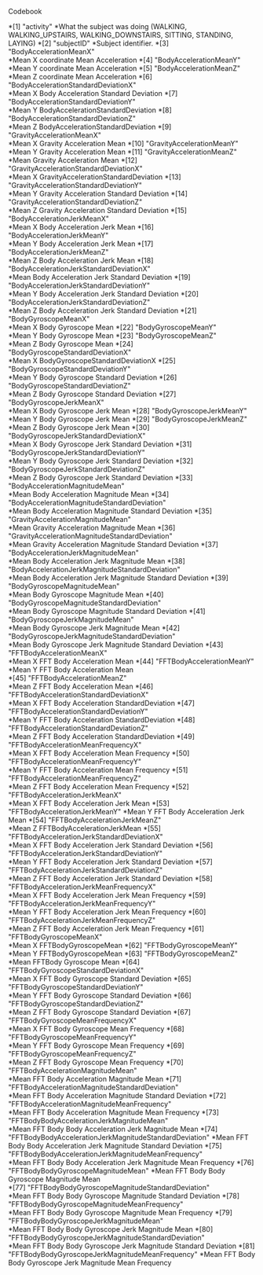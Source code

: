 Codebook

*[1] "activity"
*What the subject was doing (WALKING, WALKING_UPSTAIRS, WALKING_DOWNSTAIRS, SITTING, STANDING, LAYING)
*[2] "subjectID"
*Subject identifier.
*[3] "BodyAccelerationMeanX"                                
*Mean X coordinate Mean Acceleration
*[4] "BodyAccelerationMeanY"                                
*Mean Y coordinate Mean Acceleration
*[5] "BodyAccelerationMeanZ"                                
*Mean Z coordinate Mean Acceleration
*[6] "BodyAccelerationStandardDeviationX"                   
*Mean X Body Acceleration Standard Deviation
*[7] "BodyAccelerationStandardDeviationY"                   
*Mean Y BodyAccelerationStandardDeviation
*[8] "BodyAccelerationStandardDeviationZ"                   
*Mean Z BodyAccelerationStandardDeviation
*[9] "GravityAccelerationMeanX"                             
*Mean X Gravity Acceleration Mean
*[10] "GravityAccelerationMeanY"                             
*Mean Y Gravity Acceleration Mean
*[11] "GravityAccelerationMeanZ"                             
*Mean Gravity Acceleration Mean
*[12] "GravityAccelerationStandardDeviationX"                
*Mean X GravityAccelerationStandardDeviation
*[13] "GravityAccelerationStandardDeviationY"                
*Mean Y Gravity Acceleration Standard Deviation
*[14] "GravityAccelerationStandardDeviationZ"                
*Mean Z Gravity Acceleration Standard Deviation
*[15] "BodyAccelerationJerkMeanX"                            
*Mean X Body Acceleration Jerk Mean
*[16] "BodyAccelerationJerkMeanY"                            
*Mean Y Body Acceleration Jerk Mean
*[17] "BodyAccelerationJerkMeanZ"                            
*Mean Z Body Acceleration Jerk Mean
*[18] "BodyAccelerationJerkStandardDeviationX"               
*Mean Body Acceleration Jerk Standard Deviation
*[19] "BodyAccelerationJerkStandardDeviationY"               
*Mean Y Body Acceleration Jerk Standard Deviation
*[20] "BodyAccelerationJerkStandardDeviationZ"               
*Mean Z Body Acceleration Jerk Standard Deviation
*[21] "BodyGyroscopeMeanX"                                   
*Mean X Body Gyroscope Mean
*[22] "BodyGyroscopeMeanY"                                   
*Mean Y Body Gyroscope Mean
*[23] "BodyGyroscopeMeanZ"                                   
*Mean Z Body Gyroscope Mean
*[24] "BodyGyroscopeStandardDeviationX"                      
*Mean X BodyGyroscopeStandardDeviationX
*[25] "BodyGyroscopeStandardDeviationY"                      
*Mean Y Body Gyroscope Standard Deviation
*[26] "BodyGyroscopeStandardDeviationZ"                      
*Mean Z Body Gyroscope Standard Deviation
*[27] "BodyGyroscopeJerkMeanX"                               
*Mean X Body Gyroscope Jerk Mean
*[28] "BodyGyroscopeJerkMeanY"                               
*Mean Y Body Gyroscope Jerk Mean
*[29] "BodyGyroscopeJerkMeanZ"                               
*Mean Z Body Gyroscope Jerk Mean
*[30] "BodyGyroscopeJerkStandardDeviationX"                  
*Mean X Body Gyroscope Jerk Standard Deviation
*[31] "BodyGyroscopeJerkStandardDeviationY"                  
*Mean Y Body Gyroscope Jerk Standard Deviation
*[32] "BodyGyroscopeJerkStandardDeviationZ"                  
*Mean Z Body Gyroscope Jerk Standard Deviation
*[33] "BodyAccelerationMagnitudeMean"                        
*Mean Body Acceleration Magnitude Mean
*[34] "BodyAccelerationMagnitudeStandardDeviation"           
*Mean Body Acceleration Magnitude Standard Deviation
*[35] "GravityAccelerationMagnitudeMean"                     
*Mean Gravity Acceleration Magnitude Mean
*[36] "GravityAccelerationMagnitudeStandardDeviation"        
*Mean Gravity Acceleration Magnitude Standard Deviation
*[37] "BodyAccelerationJerkMagnitudeMean"                    
*Mean Body Acceleration Jerk Magnitude Mean
*[38] "BodyAccelerationJerkMagnitudeStandardDeviation"       
*Mean Body Acceleration Jerk Magnitude Standard Deviation
*[39] "BodyGyroscopeMagnitudeMean"                           
*Mean Body Gyroscope Magnitude Mean
*[40] "BodyGyroscopeMagnitudeStandardDeviation"              
*Mean Body Gyroscope Magnitude Standard Deviation
*[41] "BodyGyroscopeJerkMagnitudeMean"                       
*Mean Body Gyroscope Jerk Magnitude Mean
*[42] "BodyGyroscopeJerkMagnitudeStandardDeviation"          
*Mean Body Gyroscope Jerk Magnitude Standard Deviation
*[43] "FFTBodyAccelerationMeanX"                             
*Mean X FFT Body Acceleration Mean
*[44] "FFTBodyAccelerationMeanY"  
*Mean Y FFT Body Acceleration Mean                           
*[45] "FFTBodyAccelerationMeanZ"                             
*Mean Z FFT Body Acceleration Mean
*[46] "FFTBodyAccelerationStandardDeviationX"                
*Mean X FFT Body Acceleration StandardDeviation
*[47] "FFTBodyAccelerationStandardDeviationY"                
*Mean Y FFT Body Acceleration StandardDeviation
*[48] "FFTBodyAccelerationStandardDeviationZ"                
*Mean Z FFT Body Acceleration StandardDeviation
*[49] "FFTBodyAccelerationMeanFrequencyX"                    
*Mean X FFT Body Acceleration Mean Frequency
*[50] "FFTBodyAccelerationMeanFrequencyY"                    
*Mean Y FFT Body Acceleration Mean Frequency
*[51] "FFTBodyAccelerationMeanFrequencyZ"                    
*Mean Z FFT Body Acceleration Mean Frequency
*[52] "FFTBodyAccelerationJerkMeanX"                         
*Mean X FFT Body Acceleration Jerk Mean
*[53] "FFTBodyAccelerationJerkMeanY"
*Mean Y FFT Body Acceleration Jerk Mean
*[54] "FFTBodyAccelerationJerkMeanZ"                         
*Mean Z FFTBodyAccelerationJerkMean
*[55] "FFTBodyAccelerationJerkStandardDeviationX"            
*Mean X FFT Body Acceleration Jerk Standard Deviation
*[56] "FFTBodyAccelerationJerkStandardDeviationY"            
*Mean Y FFT Body Acceleration Jerk Standard Deviation
*[57] "FFTBodyAccelerationJerkStandardDeviationZ"            
*Mean Z FFT Body Acceleration Jerk Standard Deviation
*[58] "FFTBodyAccelerationJerkMeanFrequencyX"                
*Mean X FFT Body Acceleration Jerk Mean Frequency
*[59] "FFTBodyAccelerationJerkMeanFrequencyY"                
*Mean Y FFT Body Acceleration Jerk Mean Frequency
*[60] "FFTBodyAccelerationJerkMeanFrequencyZ"                
*Mean Z FFT Body Acceleration Jerk Mean Frequency
*[61] "FFTBodyGyroscopeMeanX"                                
*Mean X FFTBodyGyroscopeMean
*[62] "FFTBodyGyroscopeMeanY"                                
*Mean Y FFTBodyGyroscopeMean
*[63] "FFTBodyGyroscopeMeanZ"                                
*Mean FFTBody Gyroscope Mean
*[64] "FFTBodyGyroscopeStandardDeviationX"                   
*Mean X FFT Body Gyroscope Standard Deviation
*[65] "FFTBodyGyroscopeStandardDeviationY"                   
*Mean Y FFT Body Gyroscope Standard Deviation
*[66] "FFTBodyGyroscopeStandardDeviationZ"                   
*Mean Z FFT Body Gyroscope Standard Deviation
*[67] "FFTBodyGyroscopeMeanFrequencyX"                       
*Mean X FFT Body Gyroscope Mean Frequency
*[68] "FFTBodyGyroscopeMeanFrequencyY"                       
*Mean Y FFT Body Gyroscope Mean Frequency
*[69] "FFTBodyGyroscopeMeanFrequencyZ"                       
*Mean Z FFT Body Gyroscope Mean Frequency
*[70] "FFTBodyAccelerationMagnitudeMean"                     
*Mean FFT Body Acceleration Magnitude Mean
*[71] "FFTBodyAccelerationMagnitudeStandardDeviation"        
*Mean FFT Body Acceleration Magnitude Standard Deviation
*[72] "FFTBodyAccelerationMagnitudeMeanFrequency"            
*Mean FFT Body Acceleration Magnitude Mean Frequency
*[73] "FFTBodyBodyAccelerationJerkMagnitudeMean"             
*Mean FFT Body Body Acceleration Jerk Magnitude Mean
*[74] "FFTBodyBodyAccelerationJerkMagnitudeStandardDeviation"
*Mean FFT Body Body Acceleration Jerk Magnitude Standard Deviation
*[75] "FFTBodyBodyAccelerationJerkMagnitudeMeanFrequency"    
*Mean FFT Body Body Acceleration Jerk Magnitude Mean Frequency
*[76] "FFTBodyBodyGyroscopeMagnitudeMean"
*Mean FFT Body Body Gyroscope Magnitude Mean                    
*[77] "FFTBodyBodyGyroscopeMagnitudeStandardDeviation"       
*Mean FFT Body Body Gyroscope Magnitude Standard Deviation
*[78] "FFTBodyBodyGyroscopeMagnitudeMeanFrequency"           
*Mean FFT Body Body Gyroscope Magnitude Mean Frequency
*[79] "FFTBodyBodyGyroscopeJerkMagnitudeMean"                
*Mean FFT Body Body Gyroscope Jerk Magnitude Mean
*[80] "FFTBodyBodyGyroscopeJerkMagnitudeStandardDeviation"   
*Mean FFT Body Body Gyroscope Jerk Magnitude Standard Deviation
*[81] "FFTBodyBodyGyroscopeJerkMagnitudeMeanFrequency" 
*Mean FFT Body Body Gyroscope Jerk Magnitude Mean Frequency
